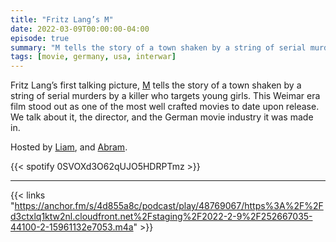 ```yaml
---
title: "Fritz Lang’s M"
date: 2022-03-09T00:00:00-04:00
episode: true
summary: "M tells the story of a town shaken by a string of serial murders by a killer who targets young girls."
tags: [movie, germany, usa, interwar]
---
```


Fritz Lang’s first talking picture, [M](https://letterboxd.com/film/m/) tells the story of a town shaken by a string of serial murders by a killer who targets young girls. This Weimar era film stood out as one of the most well crafted movies to date upon release. We talk about it, the director, and the German movie industry it was made in.

Hosted by [Liam](https://twitter.com/LegoRacers2), and [Abram](https://twitter.com/abnormcore).

{{< spotify 0SVOXd3O62qUJO5HDRPTmz >}}

---

{{< links "https://anchor.fm/s/4d855a8c/podcast/play/48769067/https%3A%2F%2Fd3ctxlq1ktw2nl.cloudfront.net%2Fstaging%2F2022-2-9%2F252667035-44100-2-15961132e7053.m4a" >}}
